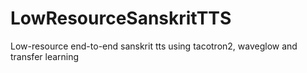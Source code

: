 # LowResourceSanskritTTS
 Low-resource end-to-end sanskrit tts using tacotron2, waveglow and transfer learning
